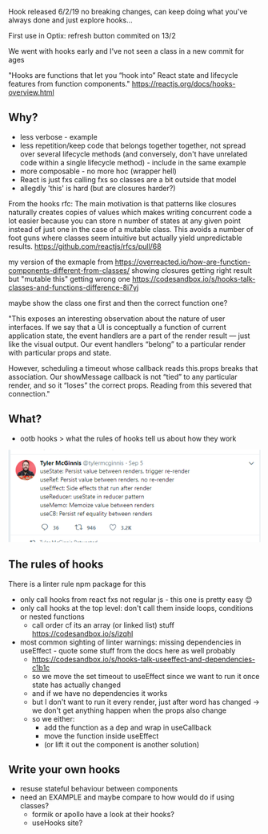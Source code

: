 Hook released 6/2/19 no breaking changes, can keep doing what you've always done and just explore hooks...

First use in Optix: refresh button commited on 13/2

We went with hooks early and I've not seen a class in a new commit for ages

"Hooks are functions that let you “hook into” React state and lifecycle features from function components."
https://reactjs.org/docs/hooks-overview.html

## Why?

- less verbose - example
- less repetition/keep code that belongs together together, not spread over several lifecycle methods (and conversely, don't have unrelated code within a single lifecycle method) - include in the same example
- more composable - no more hoc (wrapper hell)
- React is just fxs calling fxs so classes are a bit outside that model
- allegdly 'this' is hard (but are closures harder?)

From the hooks rfc:
The main motivation is that patterns like closures naturally creates copies of values which makes writing concurrent code a lot easier because you can store n number of states at any given point instead of just one in the case of a mutable class. This avoids a number of foot guns where classes seem intuitive but actually yield unpredictable results.
https://github.com/reactjs/rfcs/pull/68

my version of the exmaple from https://overreacted.io/how-are-function-components-different-from-classes/ showing closures getting right result but "mutable this" getting wrong one
https://codesandbox.io/s/hooks-talk-classes-and-functions-difference-8i7yj

maybe show the class one first and then the correct function one?

"This exposes an interesting observation about the nature of user interfaces. If we say that a UI is conceptually a function of current application state, the event handlers are a part of the render result — just like the visual output. Our event handlers “belong” to a particular render with particular props and state.

However, scheduling a timeout whose callback reads this.props breaks that association. Our showMessage callback is not “tied” to any particular render, and so it “loses” the correct props. Reading from this severed that connection."

## What?

- ootb hooks > what the rules of hooks tell us about how they work

![](hooksInOneTweet.png)

## The rules of hooks

There is a linter rule npm package for this

- only call hooks from react fxs not regular js - this one is pretty easy 😊
- only call hooks at the top level: don't call them inside loops, conditions or nested functions
  - call order cf its an array (or linked list) stuff https://codesandbox.io/s/izqhl
- most common sighting of linter warnings: missing dependencies in useEffect - quote some stuff from the docs here as well probably
  - https://codesandbox.io/s/hooks-talk-useeffect-and-dependencies-c1b1c
  - so we move the set timeout to useEffect since we want to run it once state has actually changed
  - and if we have no dependencies it works
  - but I don't want to run it every render, just after word has changed -> we don't get anything happen when the props also change
  - so we either:
    - add the function as a dep and wrap in useCallback
    - move the function inside useEffect
    - (or lift it out the component is another solution)

## Write your own hooks

- resuse stateful behaviour between components
- need an EXAMPLE and maybe compare to how would do if using classes?
  - formik or apollo have a look at their hooks?
  - useHooks site?
